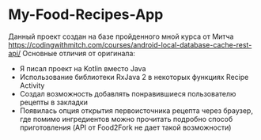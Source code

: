 # My-Food-Recipes-App
Данный проект создан  на базе пройденного мной курса от Митча https://codingwithmitch.com/courses/android-local-database-cache-rest-api/
Основные отличия от оригинала: 
* Я писал проект на Kotlin вместо Java 
* Использование библиотеки RxJava 2 в некоторых функциях Recipe Activity
* Создал возможность добавлять понравившиеся пользователю рецепты в закладки 
* Появилась опция открытия первоисточника рецепта через браузер, где помимо ингредиентов можно прочитать подробно способ приготовления (API от Food2Fork не дает такой возможности) 
